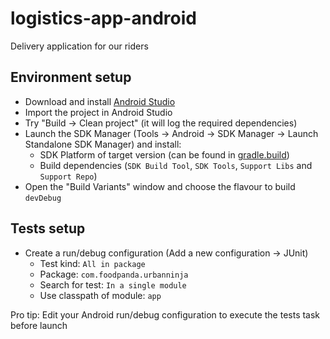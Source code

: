 # logistics-app-android
Delivery application for our riders

## Environment setup

- Download and install [Android Studio](http://developer.android.com/sdk/index.html)
- Import the project in Android Studio
- Try "Build -> Clean project" (it will log the required dependencies)
- Launch the SDK Manager (Tools -> Android -> SDK Manager -> Launch Standalone SDK Manager) and install:
  - SDK Platform of target version (can be found in [gradle.build](https://github.com/foodpanda/logistics-app-android/blob/master/app/build.gradle))
  - Build dependencies (`SDK Build Tool`, `SDK Tools`, `Support Libs` and `Support Repo`)
- Open the "Build Variants" window and choose the flavour to build `devDebug`

## Tests setup

- Create a run/debug configuration (Add a new configuration -> JUnit)
  - Test kind: `All in package`
  - Package: `com.foodpanda.urbanninja`
  - Search for test: `In a single module`
  - Use classpath of module: `app`

Pro tip: Edit your Android run/debug configuration to execute the tests task before launch
